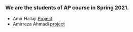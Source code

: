 ### We are the students of AP course in Spring 2021.

- Amir Hallaji [Project](https://github.com/amirhallaji/Computational-Intelligence)
- Amirreza  Ahmadi [project](https://github.com/amir-r-z-a/git-HW.git)
